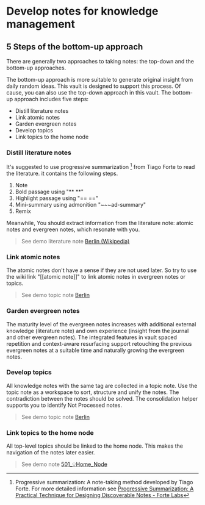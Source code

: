 # Develop notes for knowledge management



## 5 Steps of the bottom-up approach 

There are generally two approaches to taking notes: the top-down and the bottom-up approaches.

The bottom-up approach is more suitable to generate original insight from daily random ideas. This vault is designed to support this process. Of cause, you can also use the top-down approach in this vault. The bottom-up approach  includes five steps: 
- Distill literature notes
- Link atomic notes
- Garden evergreen notes
- Develop topics 
- Link topics to the home node


### Distill literature notes
It's suggested to use progressive summarization [^1] from Tiago Forte to read the literature. it contains the following steps.
1.  Note
2.  Bold passage using "** **"
3.  Highlight passage using "== =="
4.  Mini-summary using admonition "~~~ad-summary"
5.  Remix

Meanwhile, You should extract information from the literature note:  atomic notes and evergreen notes, which resonate with you.  

> See demo literature note [Berlin (Wikipedia)](../../500_Knowledge_Management/510_📔Literature_Notes/Berlin%20(Wikipedia).md) 

### Link atomic notes
The atomic notes don't have a sense if they are not used later. So try to use the wiki link "[[atomic note]]" to link atomic notes in evergreen notes or topics.

> See demo topic note [Berlin](../../500_Knowledge_Management/570_🗩Topics/Berlin.md)

### Garden evergreen notes

The maturity level of the evergreen notes increases with additional external knowledge (literature note) and own experience (insight from the journal and other evergreen notes).  The integrated features in vault spaced repetition and context-aware resurfacing support retouching the previous evergreen notes at a suitable time and naturally growing the evergreen notes. 

### Develop topics 

All knowledge notes with the same tag are collected in a topic note. Use the topic note as a workspace to sort, structure and unify the notes. The contradiction between the notes should be solved. The consolidation helper supports you to identify Not Processed  notes. 

> See demo topic note [Berlin](../../500_Knowledge_Management/570_🗩Topics/Berlin.md)

### Link topics to the home node
All top-level topics should be linked to the home node. This makes the navigation of the notes later easier. 

> See demo note [501_💡Home_Node](../../500_Knowledge_Management/501_💡Home_Node.md)



[^1]: Progressive summarization: A note-taking method developed by Tiago Forte. For more detailed information see [Progressive Summarization: A Practical Technique for Designing Discoverable Notes - Forte Labs](https://fortelabs.co/blog/progressive-summarization-a-practical-technique-for-designing-discoverable-notes/)
